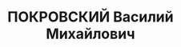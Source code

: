 ---
title: ПОКРОВСКИЙ Василий Михайлович
description: 'Род. в 1899, Тамбовская обл.

  Обв. по ст. 17-58-8, 58-11. Приговор: выездная сессия ВК ВС СССР, 09.05.1937 – 10
  лет ИТЛ, Поражение в правах-5'
---